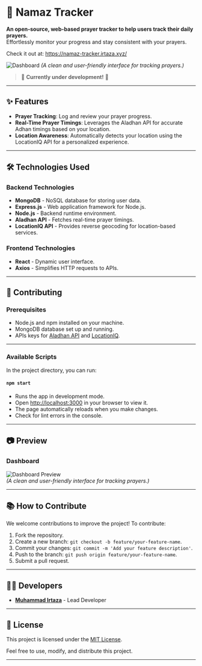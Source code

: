 # 🌙 Namaz Tracker

**An open-source, web-based prayer tracker to help users track their daily prayers.**  
Effortlessly monitor your progress and stay consistent with your prayers.

Check it out at: https://namaz-tracker.irtaza.xyz/

![Dashboard](https://cloud-p8pfb3894-hack-club-bot.vercel.app/0dashboard.png)
_(A clean and user-friendly interface for tracking prayers.)_

> 🚧 **Currently under development!** 🚧

---

## ✨ Features

- **Prayer Tracking**: Log and review your prayer progress.
- **Real-Time Prayer Timings**: Leverages the Aladhan API for accurate Adhan timings based on your location.
- **Location Awareness**: Automatically detects your location using the LocationIQ API for a personalized experience.

---

## 🛠️ Technologies Used

### Backend Technologies

- **MongoDB** - NoSQL database for storing user data.
- **Express.js** - Web application framework for Node.js.
- **Node.js** - Backend runtime environment.
- **Aladhan API** - Fetches real-time prayer timings.
- **LocationIQ API** - Provides reverse geocoding for location-based services.

### Frontend Technologies

- **React** - Dynamic user interface.
- **Axios** - Simplifies HTTP requests to APIs.

---

## 🚀 Contributing

### Prerequisites

- Node.js and npm installed on your machine.
- MongoDB database set up and running.
- APIs keys for [Aladhan API](https://aladhan.com/) and [LocationIQ](https://locationiq.com/).

---

### Available Scripts

In the project directory, you can run:

#### `npm start`

- Runs the app in development mode.
- Open [http://localhost:3000](http://localhost:3000) in your browser to view it.
- The page automatically reloads when you make changes.
- Check for lint errors in the console.

---

## 📷 Preview

### Dashboard

![Dashboard Preview](https://cloud-p8pfb3894-hack-club-bot.vercel.app/0dashboard.png)  
_(A clean and user-friendly interface for tracking prayers.)_

---

## 📚 How to Contribute

We welcome contributions to improve the project! To contribute:

1. Fork the repository.
2. Create a new branch: `git checkout -b feature/your-feature-name`.
3. Commit your changes: `git commit -m 'Add your feature description'`.
4. Push to the branch: `git push origin feature/your-feature-name`.
5. Submit a pull request.

---

## 🧑‍💻 Developers

- **[Muhammad Irtaza](https://github.com/Irtaza2009)** - Lead Developer

---

## 📝 License

This project is licensed under the [MIT License](LICENSE).

Feel free to use, modify, and distribute this project.

---
